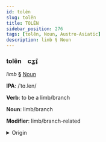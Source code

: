 ```yaml
---
id: tolên
slug: tolên
title: TOLÊN
sidebar_position: 276
tags: [tolên, Noun, Austro-Asiatic]
description: limb § Noun
---
```


### tolên&emsp;<span kind="abugida">cʓ̃ʇ</span>

*limb* **§** [Noun](../../tags/Noun)

**IPA**: /ˈtɑ.len/

**Verb**: to be a limb/branch

**Noun**: limb/branch

**Modifier**: limb/branch-related

<details>
    <summary>Origin</summary>
    Santali tɑren <br/>
    <em>Austro-Asiatic Language Family</em>
</details>